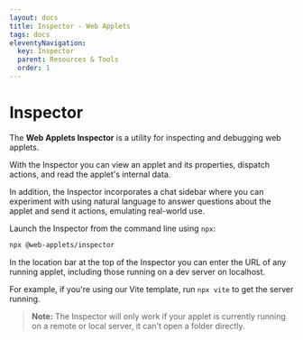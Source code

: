 ```yaml
---
layout: docs
title: Inspector - Web Applets
tags: docs
eleventyNavigation:
  key: Inspector
  parent: Resources & Tools
  order: 1
---
```


# Inspector

The **Web Applets Inspector** is a utility for inspecting and debugging web applets.

With the Inspector you can view an applet and its properties, dispatch actions, and read the applet's internal data.

In addition, the Inspector incorporates a chat sidebar where you can experiment with using natural language to answer questions about the applet and send it actions, emulating real-world use.

Launch the Inspector from the command line using `npx`:

```bash
npx @web-applets/inspector
```

In the location bar at the top of the Inspector you can enter the URL of any running applet, including those running on a dev server on localhost.

For example, if you're using our Vite template, run `npx vite` to get the server running.

> **Note:** The Inspector will only work if your applet is currently running on a remote or local server, it can't open a folder directly.
